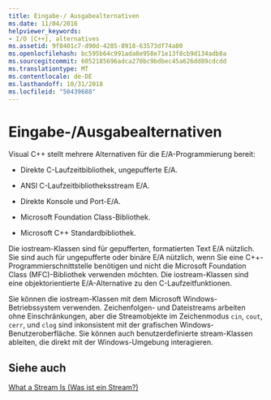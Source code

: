 ```yaml
---
title: Eingabe-/ Ausgabealternativen
ms.date: 11/04/2016
helpviewer_keywords:
- I/O [C++], alternatives
ms.assetid: 9f8401c7-d90d-4285-8918-63573df74a80
ms.openlocfilehash: bc595b64c991ada8e958e71e13f8cb9d134adb8a
ms.sourcegitcommit: 6052185696adca270bc9bdbec45a626dd89cdcdd
ms.translationtype: MT
ms.contentlocale: de-DE
ms.lasthandoff: 10/31/2018
ms.locfileid: "50439688"
---
```

# <a name="inputoutput-alternatives"></a>Eingabe-/Ausgabealternativen

Visual C++ stellt mehrere Alternativen für die E/A-Programmierung bereit:

- Direkte C-Laufzeitbibliothek, ungepufferte E/A.

- ANSI C-Laufzeitbibliotheksstream E/A.

- Direkte Konsole und Port-E/A.

- Microsoft Foundation Class-Bibliothek.

- Microsoft C++ Standardbibliothek.

Die iostream-Klassen sind für gepufferten, formatierten Text E/A nützlich. Sie sind auch für ungepufferte oder binäre E/A nützlich, wenn Sie eine C++-Programmierschnittstelle benötigen und nicht die Microsoft Foundation Class (MFC)-Bibliothek verwenden möchten. Die iostream-Klassen sind eine objektorientierte E/A-Alternative zu den C-Laufzeitfunktionen.

Sie können die iostream-Klassen mit dem Microsoft Windows-Betriebssystem verwenden. Zeichenfolgen- und Dateistreams arbeiten ohne Einschränkungen, aber die Streamobjekte im Zeichenmodus `cin`, `cout`, `cerr`, und `clog` sind inkonsistent mit der grafischen Windows-Benutzeroberfläche. Sie können auch benutzerdefinierte stream-Klassen ableiten, die direkt mit der Windows-Umgebung interagieren.

## <a name="see-also"></a>Siehe auch

[What a Stream Is (Was ist ein Stream?)](../standard-library/what-a-stream-is.md)<br/>
